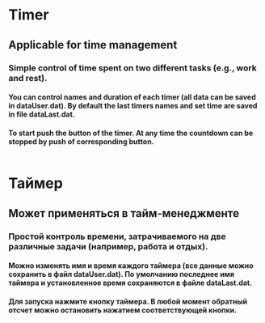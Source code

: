 # Timer
## Applicable for time management

### Simple control of time spent on two different tasks (e.g., work and rest).
#### You can control names and duration of each timer (all data can be saved in dataUser.dat). By default the last timers names and set time are saved in file dataLast.dat.
#### To start push the button of the timer. At any time the countdown can be stopped by push of corresponding button.

```
```
# Таймер
## Может применяться в тайм-менеджменте

### Простой контроль времени, затрачиваемого на две различные задачи (например, работа и отдых).
#### Можно изменять имя и время каждого таймера (все данные можно сохранить в файл dataUser.dat). По умолчанию последнее имя таймера и установленное время сохраняются в файле dataLast.dat.
#### Для запуска нажмите кнопку таймера. В любой момент обратный отсчет можно остановить нажатием соответствующей кнопки. 
